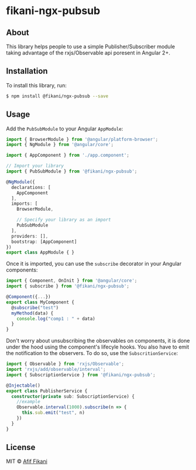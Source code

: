 # fikani-ngx-pubsub
## About

This library helps people to use a simple Publisher/Subscriber module taking advantage of the rxjs/Observable api poresent in Angular 2+.

## Installation

To install this library, run:

```bash
$ npm install @fikani/ngx-pubsub --save
```

## Usage


Add the `PubSubModule` to your Angular `AppModule`:

```typescript
import { BrowserModule } from '@angular/platform-browser';
import { NgModule } from '@angular/core';

import { AppComponent } from './app.component';

// Import your library
import { PubSubModule } from '@fikani/ngx-pubsub';

@NgModule({
  declarations: [
    AppComponent
  ],
  imports: [
    BrowserModule,

    // Specify your library as an import
    PubSubModule
  ],
  providers: [],
  bootstrap: [AppComponent]
})
export class AppModule { }
```

Once it is imported, you can use the `subscribe` decorator in your Angular components:

```typescript
import { Component, OnInit } from '@angular/core';
import { subscribe } from '@fikani/ngx-pubsub';

@Component({...})
export class MyComponent {
  @subscribe("test")
  myMethod(data) {
    console.log("comp1 : " + data)
  }
}
```
Don't worry about unsubscribing the observables on components, it is done under the hood using the component's lifecyle hooks. 
You also have to emit the notification to the observers. To do so, use the `SubscritionService`:
```typescript
import { Observable } from 'rxjs/Observable';
import 'rxjs/add/observable/interval';
import { SubscriptionService } from '@fikani/ngx-pubsub';

@Injectable()
export class PublisherService {
  constructor(private sub: SubscriptionService) {
    //example
    Observable.interval(1000).subscribe(n => {
      this.sub.emit("test", n)
    })
  }
}
```

## License

MIT © [Afif Fikani](mailto:afif.fikani@gmail.com)

